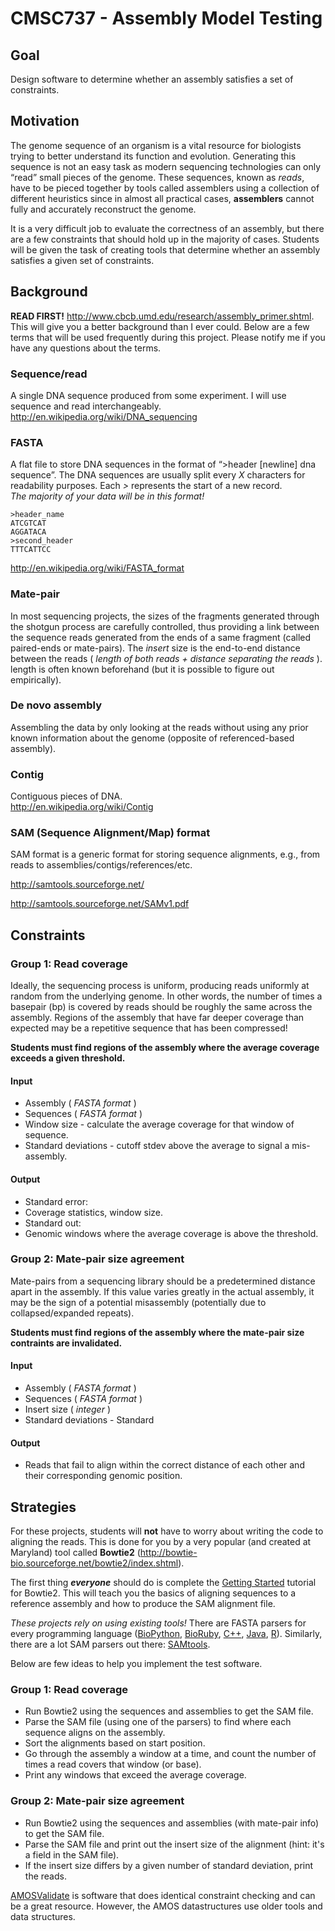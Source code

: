 # CMSC737 - Assembly Model Testing #

## Goal ##
Design software to determine whether an assembly satisfies a set of constraints.

## Motivation ##
The genome sequence of an organism is a vital resource for biologists trying to better understand its function and evolution. Generating this sequence is not an easy task as modern sequencing technologies can only “read” small pieces of the genome. These sequences, known as *reads*, have to be pieced together by tools called assemblers using a collection of different heuristics since in almost all practical cases, **assemblers** cannot fully and accurately reconstruct the genome.

It is a very difficult job to evaluate the correctness of an assembly, but there are a few constraints that should hold up in the majority of cases.  Students will be given the task of creating tools that determine whether an assembly satisfies a given set of constraints.

## Background ##
**READ FIRST!** http://www.cbcb.umd.edu/research/assembly_primer.shtml.  This will give you a better background than I ever could.  Below are a few terms that will be used frequently during this project.  Please notify me if you have any questions about the terms.

### Sequence/read ###
A single DNA sequence produced from some experiment. I will use sequence and read interchangeably.
http://en.wikipedia.org/wiki/DNA_sequencing

### FASTA ###
A flat file to store DNA sequences in the format of “>header [newline] dna sequence”.  The DNA sequences are usually split every _X_ characters for readability purposes.  Each _>_ represents the start of a new record.  
*The majority of your data will be in this format!*
```
>header_name
ATCGTCAT
AGGATACA
>second_header
TTTCATTCC
```
http://en.wikipedia.org/wiki/FASTA_format

### Mate-pair ###
In most sequencing projects, the sizes of the fragments generated through the shotgun process are carefully controlled, thus providing a link between the sequence reads generated from the ends of a same fragment (called paired-ends or mate-pairs).  The *insert* size is the end-to-end distance between the reads ( *length of both reads + distance separating the reads* ). length is often known beforehand (but it is possible to figure out empirically).

### De novo assembly ###
Assembling the data by only looking at the reads without using any prior known information about the genome (opposite of referenced-based assembly).

### Contig ###
Contiguous pieces of DNA.  
http://en.wikipedia.org/wiki/Contig

### SAM (Sequence Alignment/Map) format ###
SAM format is a generic format for storing sequence alignments, e.g., from reads to assemblies/contigs/references/etc.

http://samtools.sourceforge.net/

http://samtools.sourceforge.net/SAMv1.pdf

 
## Constraints ##

### Group 1: Read coverage ###
Ideally, the sequencing process is uniform, producing reads uniformly at random from the underlying genome.  In other words, the number of times a basepair (bp) is covered by reads should be roughly the same across the assembly.  Regions of the assembly that have far deeper coverage than expected may be a repetitive sequence that has been compressed!

**Students must find regions of the assembly where the average coverage exceeds a given threshold.**

#### Input ####
* Assembly ( _FASTA format_ )
* Sequences ( _FASTA format_ )
* Window size - calculate the average coverage for that window of sequence.
* Standard deviations - cutoff stdev above the average to signal a mis-assembly.

#### Output ####
* Standard error:
 * Coverage statistics, window size.
* Standard out:
 * Genomic windows where the average coverage is above the threshold.

### Group 2: Mate-pair size agreement ###
Mate-pairs from a sequencing library should be a predetermined distance apart in the assembly.  If this value varies greatly in the actual assembly, it may be the sign of a potential misassembly (potentially due to collapsed/expanded repeats).

**Students must find regions of the assembly where the mate-pair size contraints are invalidated.**

#### Input ####
* Assembly ( _FASTA format_ )
* Sequences ( _FASTA format_ )
* Insert size ( _integer_ )
* Standard deviations - Standard
 
#### Output ####
* Reads that fail to align within the correct distance of each other and their corresponding genomic position.


## Strategies ##
For these projects, students will **not** have to worry about writing the code to aligning the reads.  This is done for you by a very popular (and created at Maryland) tool called **Bowtie2** (http://bowtie-bio.sourceforge.net/bowtie2/index.shtml).

The first thing ***everyone*** should do is complete the [Getting Started](http://bowtie-bio.sourceforge.net/bowtie2/manual.shtml#getting-started-with-bowtie-2-lambda-phage-example) tutorial for Bowtie2.  This will teach you the basics of aligning sequences to a reference assembly and how to produce the SAM alignment file.

*These projects rely on using existing tools!*  There are FASTA parsers for every programming language ([BioPython](http://biopython.org/wiki/Main_Page), [BioRuby](http://www.bioruby.org/), [C++](http://www.seqan.de/), [Java](http://biojava.org/wiki/Main_Page), [R](http://www.bioconductor.org/)).  Similarly, there are a lot SAM parsers out there: [SAMtools](http://samtools.sourceforge.net/).

Below are few ideas to help you implement the test software.

### Group 1: Read coverage ###
* Run Bowtie2 using the sequences and assemblies to get the SAM file. 
* Parse the SAM file (using one of the parsers) to find where each sequence aligns on the assembly.
* Sort the alignments based on start position.
* Go through the assembly a window at a time, and count the number of times a read covers that window (or base).
* Print any windows that exceed the average coverage.

### Group 2: Mate-pair size agreement ###
* Run Bowtie2 using the sequences and assemblies (with mate-pair info) to get the SAM file.
* Parse the SAM file and print out the insert size of the alignment (hint: it's a field in the SAM file).
* If the insert size differs by a given number of standard deviation, print the reads. 


[AMOSValidate](http://sourceforge.net/apps/mediawiki/amos/index.php?title=Amosvalidate) is software that does identical constraint checking and can be a great resource.  However, the AMOS datastructures use older tools and data structures.
